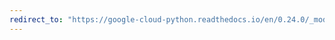 ```yaml
---
redirect_to: "https://google-cloud-python.readthedocs.io/en/0.24.0/_modules/google/cloud/storage/_helpers.html"
---
```

